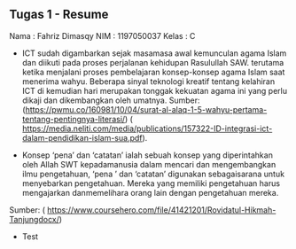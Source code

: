 ## Tugas 1 - Resume


Nama	: Fahriz Dimasqy
NIM	: 1197050037
Kelas	: C

* ICT sudah digambarkan sejak masamasa awal kemunculan agama Islam dan diikuti pada proses perjalanan kehidupan Rasulullah SAW. 
terutama ketika menjalani proses pembelajaran konsep-konsep agama Islam saat menerima wahyu. Beberapa sinyal teknologi kreatif 
tentang kelahiran ICT di kemudian hari merupakan tonggak kekuatan agama ini yang perlu dikaji dan dikembangkan oleh umatnya.
Sumber:
(https://pwmu.co/160981/10/04/surat-al-alaq-1-5-wahyu-pertama-tentang-pentingnya-literasi/)
( https://media.neliti.com/media/publications/157322-ID-integrasi-ict-dalam-pendidikan-islam-sua.pdf). 


* Konsep ‘pena’ dan ‘catatan’ ialah sebuah konsep yang diperintahkan oleh Allah SWT kepadamanusia dalam mencari dan mengembangkan 
ilmu pengetahuan, ‘pena ’ dan ‘catatan’ digunakan sebagaisarana untuk menyebarkan pengetahuan. Mereka yang memiliki pengetahuan 
harus mengajarkan danmemelihara orang lain dengan pengetahuan mereka.


Sumber:
( https://www.coursehero.com/file/41421201/Rovidatul-Hikmah-Tanjungdocx/)
* Test
